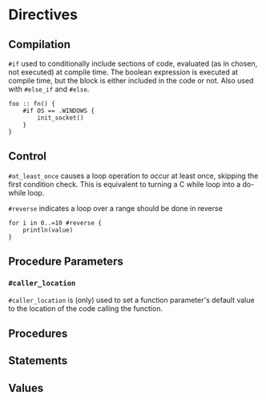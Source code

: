 # Directives

## Compilation

`#if` used to conditionally include sections of code, evaluated (as in chosen, not executed) at compile time.
The boolean expression is executed at compile time, but the block is either included in the code or not. 
Also used with `#else_if` and `#else`.

```
foo :: fn() {
    #if OS == .WINDOWS {
        init_socket() 
    }
}
```

## Control

`#at_least_once` causes a loop operation to occur at least once, skipping the first condition check. This is equivalent to turning a C while loop into a do-while loop.

`#reverse` indicates a loop over a range should be done in reverse

```
for i in 0..=10 #reverse {
    println(value)
}
```

## Procedure Parameters

### `#caller_location`

`#caller_location` is (only) used to set a function parameter's default value to the location of the code calling the function.

## Procedures

## Statements

## Values

